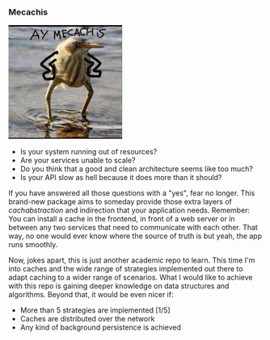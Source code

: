 ### Mecachis 

![Ay mecachis!](./art/mecachis.png)

- Is your system running out of resources?
- Are your services unable to scale?
- Do you think that a good and clean architecture seems like too much?
- Is your API slow as hell because it does more than it should?

If you have answered all those questions with a "yes", fear no longer. This
brand-new package aims to someday provide those extra layers of 
_cachabstraction_ and indirection that your application needs. Remember: You
can install a cache in the frontend, in front of a web server or in between
any two services that need to communicate with each other. That way, no
one would ever know where the source of truth is but yeah, the app
runs smoothly.

Now, jokes apart, this is just another academic repo to learn. This
time I'm into caches and the wide range of strategies implemented out
there to adapt caching to a wider range of scenarios. What I would
like to achieve with this repo is gaining deeper knowledge on data 
structures and algorithms. Beyond that, it would be even nicer if:

- More than 5 strategies are implemented [1/5]
- Caches are distributed over the network
- Any kind of background persistence is achieved
